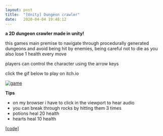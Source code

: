 ```yaml
---
layout: post
title:  "[Unity] Dungeon crawler"
date:   2020-04-04 19:48:12
---
```


**a 2D dungeon crawler made in unity!**

this games main premise to navigate through procedurally generated dungeons and avoid being hit by enemies, being careful not to die as you also lose 1 health every move

players can control the character using the arrow keys

click the gif below to play on itch.io

[![game](https://media.giphy.com/media/LM87qYjYlr9203XDjR/giphy.gif)](https://keehar.itch.io/dungeon)

**Tips**
- on my browser i have to click in the viewport to hear audio
- you can break through rocks by hitting them 3 times
- potions heal 20 health
- hearts heal 10 health

[[code]](https://github.com/spoisseroux/dungeoncrawler)  



